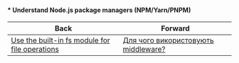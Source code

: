 #### * Understand Node.js package managers (NPM/Yarn/PNPM)



| Back | Forward |
|---|---|
| [Use the built-in fs module for file operations](/ua/junior/nodejs/use-the-builtin-fs-module-for-file-operations.md)  | [Для чого використовують middleware?](/ua/junior/expressjs/for-what-purposes-are-middlewares-used.md) |